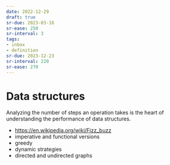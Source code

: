 ```yaml
---
date: 2022-12-29
draft: true
sr-due: 2023-03-16
sr-ease: 250
sr-interval: 3
tags:
- inbox
- definition
sr-due: 2023-12-23
sr-interval: 220
sr-ease: 270
---
```


# Data structures

Analyzing the number of steps an operation takes is the heart of understanding
the performance of data structures.

- <https://en.wikipedia.org/wiki/Fizz_buzz>
- imperative and functional versions
- greedy
- dynamic strategies
- directed and undirected graphs
